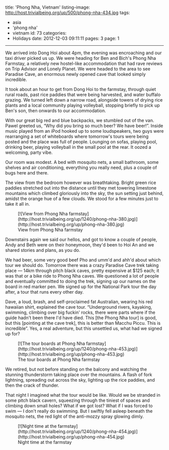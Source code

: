 title: 'Phong Nha, Vietnam'
listing-image: http://host.trivialbeing.org/up/500/phong-nha-434.jpg
tags:
  - asia
  - 'phong nha'
  - vietnam
id: 73
categories:
  - Holidays
date: 2012-12-03 09:11:11
pages: 3
page: 1
---

We arrived into Dong Hoi about 4pm, the evening was encroaching and our taxi driver picked us up. We were heading for Ben and Bich's Phong Nha Farmstay, a relatively new hostel-like accommodation that had rave reviews on Trip Advisor and Lonely Planet. We were headed to the area to see Paradise Cave, an enormous newly opened cave that looked simply incredible.

It took about an hour to get from Dong Hoi to the farmstay, through quiet rural roads, past rice paddies that were being harvested, and water buffalo grazing. We turned left down a narrow road, alongside towers of drying rice plants and a local community playing volleyball, stopping briefly to pick up Ben's son, then onwards to our accommodation.

With our great big red and blue backpacks, we stumbled out of the van. Pawel greeted us, “Why did you bring so much beer? We have beer!”. Inside music played from an iPod hooked up to some loudspeakers, two guys were rearranging a set of whiteboards where tomorrow's tours were being posted and the place was full of people. Lounging on sofas, playing pool, drinking beer, playing volleyball in the small pool at the rear. It oozed a welcoming, party vibe.

Our room was modest. A bed with mosquito nets, a small bathroom, some shelves and air conditioning, everything you really need, plus a couple of bugs here and there.

The view from the bedroom however was breathtaking. Bright green rice paddies stretched out into the distance until they met towering limestone mountains which climbed gloriously into the sky, the sun setting just behind, amidst the orange hue of a few clouds. We stood for a few minutes just to take it all in.

<figure class="generated-figure generated-figure--retina generated-figure--620 generated-figure--landscape">[![View from Phong Nha farmstay](http://host.trivialbeing.org/up/1240/phong-nha-380.jpg)](http://host.trivialbeing.org/up/phong-nha-380.jpg)<figcaption class="generated-figure-caption">View from Phong Nha farmstay</figcaption></figure>

Downstairs again we said our hellos, and got to know a couple of people, Andy and Beth were on their honeymoon, they'd been to Hoi An and we shared stories and plans, as you do.

We had beer, some very good beef Pho and umm'd and ahh'd about which tour we should do. Tomorrow there was a crazy Paradise Cave trek taking place — 14km through pitch black caves, pretty expensive at $125 each; it was that or a bike ride to Phong Nha caves. We questioned a lot of people and eventually committed to doing the trek, signing up our names on the board in red marker pen. We signed up for the National Park tour the day after, a tour that runs every other day.

Dave, a loud, brash, and self-proclaimed fat Australian, wearing his red hawaiian shirt, explained the cave tour. “Underground rivers, kayaking, swimming, climbing over big fuckin' rocks, there were parts where if the guide hadn't been there I'd have died. This [the Phong Nha tour] is good, but this [pointing at the cave trek], this is better than Macchu Piccu. This is incredible”. Yes, a real adventure, but this unsettled us, what had we signed up for?

<figure class="generated-figure generated-figure--retina generated-figure--620 generated-figure--landscape">[![The tour boards at Phong Nha farmstay](http://host.trivialbeing.org/up/1240/phong-nha-453.jpg)](http://host.trivialbeing.org/up/phong-nha-453.jpg)<figcaption class="generated-figure-caption">The tour boards at Phong Nha farmstay</figcaption></figure>

We retired, but not before standing on the balcony and watching the stunning thunderstorm taking place over the mountains. A flash of fork lightning, spreading out across the sky, lighting up the rice paddies, and then the crack of thunder.

That night I imagined what the tour would be like. Would we be stranded in some pitch black cavern, squeezing through the tiniest of spaces and climbing down small holes? What if we got lost? What if I was forced to swim — I don't really do swimming. But I swiftly fell asleep beneath the mosquito nets, the red light of the anti-mozzy spray glowing dimly.

<figure class="generated-figure generated-figure--retina generated-figure--620 generated-figure--portrait">[![Night time at the farmstay](http://host.trivialbeing.org/up/1240/phong-nha-454.jpg)](http://host.trivialbeing.org/up/phong-nha-454.jpg)<figcaption class="generated-figure-caption">Night time at the farmstay</figcaption></figure>
